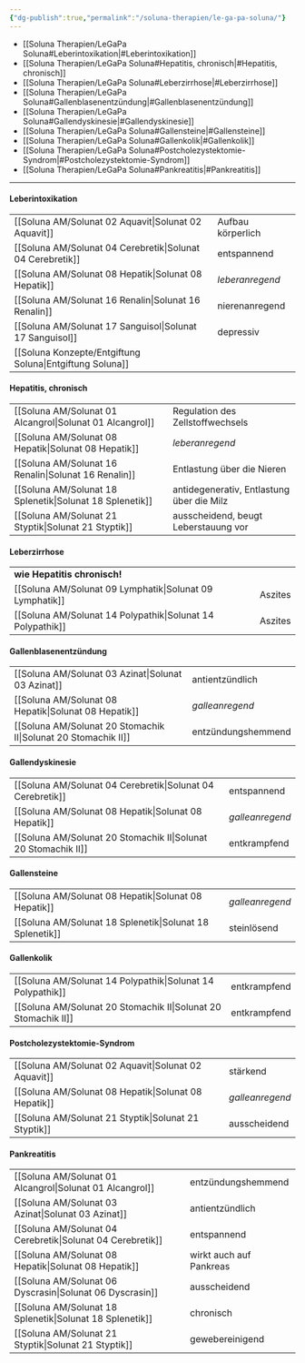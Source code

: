 ```yaml
---
{"dg-publish":true,"permalink":"/soluna-therapien/le-ga-pa-soluna/"}
---
```


- [[Soluna Therapien/LeGaPa Soluna#Leberintoxikation\|#Leberintoxikation]]
- [[Soluna Therapien/LeGaPa Soluna#Hepatitis, chronisch\|#Hepatitis, chronisch]]
- [[Soluna Therapien/LeGaPa Soluna#Leberzirrhose\|#Leberzirrhose]]
- [[Soluna Therapien/LeGaPa Soluna#Gallenblasenentzündung\|#Gallenblasenentzündung]]
- [[Soluna Therapien/LeGaPa Soluna#Gallendyskinesie\|#Gallendyskinesie]]
- [[Soluna Therapien/LeGaPa Soluna#Gallensteine\|#Gallensteine]]
- [[Soluna Therapien/LeGaPa Soluna#Gallenkolik\|#Gallenkolik]]
- [[Soluna Therapien/LeGaPa Soluna#Postcholezystektomie-Syndrom\|#Postcholezystektomie-Syndrom]]
- [[Soluna Therapien/LeGaPa Soluna#Pankreatitis\|#Pankreatitis]]

***
#### Leberintoxikation
|   |   |
|---|---|
[[Soluna AM/Solunat 02 Aquavit\|Solunat 02 Aquavit]]      | Aufbau körperlich  |
[[Soluna AM/Solunat 04 Cerebretik\|Solunat 04 Cerebretik]]  | entspannend        |
[[Soluna AM/Solunat 08 Hepatik\|Solunat 08 Hepatik]]        | *leberanregend*    |
[[Soluna AM/Solunat 16 Renalin\|Solunat 16 Renalin]]         | nierenanregend   |
[[Soluna AM/Solunat 17 Sanguisol\|Solunat 17 Sanguisol]]     | depressiv             |
[[Soluna Konzepte/Entgiftung Soluna\|Entgiftung Soluna]]          |                            |

#### Hepatitis, chronisch
|   |   |
|---|---|
[[Soluna AM/Solunat 01 Alcangrol\|Solunat 01 Alcangrol]]    | Regulation des Zellstoffwechsels    |
[[Soluna AM/Solunat 08 Hepatik\|Solunat 08 Hepatik]]        | *leberanregend*                    |
[[Soluna AM/Solunat 16 Renalin\|Solunat 16 Renalin]]          | Entlastung über die Nieren       |
[[Soluna AM/Solunat 18 Splenetik\|Solunat 18 Splenetik]]     | antidegenerativ, Entlastung über die Milz   |
[[Soluna AM/Solunat 21 Styptik\|Solunat 21 Styptik]]          | ausscheidend, beugt Leberstauung vor  |

#### Leberzirrhose
|   |   |
|---|---|
**wie Hepatitis chronisch!**   |            |
[[Soluna AM/Solunat 09 Lymphatik\|Solunat 09 Lymphatik]]       | Aszites   | 
[[Soluna AM/Solunat 14 Polypathik\|Solunat 14 Polypathik]]       | Aszites   |

#### Gallenblasenentzündung
|   |   |
|---|---|
[[Soluna AM/Solunat 03 Azinat\|Solunat 03 Azinat]]           | antientzündlich |
[[Soluna AM/Solunat 08 Hepatik\|Solunat 08 Hepatik]]          | *galleanregend*  |
[[Soluna AM/Solunat 20 Stomachik II\|Solunat 20 Stomachik II]]  | entzündungshemmend |

#### Gallendyskinesie
|   |   |
|---|---|
[[Soluna AM/Solunat 04 Cerebretik\|Solunat 04 Cerebretik]]    | entspannend    |
[[Soluna AM/Solunat 08 Hepatik\|Solunat 08 Hepatik]]         | *galleanregend*   |
[[Soluna AM/Solunat 20 Stomachik II\|Solunat 20 Stomachik II]]  | entkrampfend   |

#### Gallensteine
|   |   |
|---|---|
[[Soluna AM/Solunat 08 Hepatik\|Solunat 08 Hepatik]]         | *galleanregend*   |
[[Soluna AM/Solunat 18 Splenetik\|Solunat 18 Splenetik]]       | steinlösend   |

#### Gallenkolik
|   |   |
|---|---|
[[Soluna AM/Solunat 14 Polypathik\|Solunat 14 Polypathik]]    | entkrampfend    |
[[Soluna AM/Solunat 20 Stomachik II\|Solunat 20 Stomachik II]]  | entkrampfend |

#### Postcholezystektomie-Syndrom
|   |   |
|---|---|
[[Soluna AM/Solunat 02 Aquavit\|Solunat 02 Aquavit]]         | stärkend            |
[[Soluna AM/Solunat 08 Hepatik\|Solunat 08 Hepatik]]          | *galleanregend*  |
[[Soluna AM/Solunat 21 Styptik\|Solunat 21 Styptik]]           | ausscheidend    |

#### Pankreatitis
|   |   |
|---|---|
[[Soluna AM/Solunat 01 Alcangrol\|Solunat 01 Alcangrol]]     | entzündungshemmend   |
[[Soluna AM/Solunat 03 Azinat\|Solunat 03 Azinat]]          | antientzündlich   |
[[Soluna AM/Solunat 04 Cerebretik\|Solunat 04 Cerebretik]]   | entspannend      |
[[Soluna AM/Solunat 08 Hepatik\|Solunat 08 Hepatik]]        | wirkt auch auf Pankreas |
[[Soluna AM/Solunat 06 Dyscrasin\|Solunat 06 Dyscrasin]]     | ausscheidend   |
[[Soluna AM/Solunat 18 Splenetik\|Solunat 18 Splenetik]]      | chronisch    |
[[Soluna AM/Solunat 21 Styptik\|Solunat 21 Styptik]]          | gewebereinigend    |
